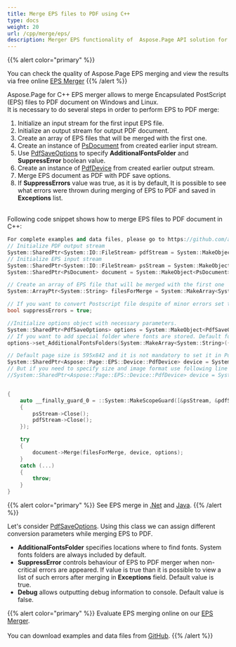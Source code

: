 ```yaml
---
title: Merge EPS files to PDF using C++
type: docs
weight: 20
url: /cpp/merge/eps/
description: Merger EPS functionality of  Aspose.Page API solution for C++ allows you to combine several EPS files into a single PDF document.
---
```


{{% alert color="primary" %}} 

You can check the quality of Aspose.Page EPS merging and view the results via free online <a nofollow href="https://products.aspose.app/page/merger/eps">EPS Merger</a> {{% /alert %}} 

Aspose.Page for C++ EPS merger allows to merge Encapsulated PostScript (EPS) files to PDF document on Windows and Linux.
<br>It is necessary to do several steps in order to perform EPS to PDF merge:
1. Initialize an input stream for the first input EPS file.
2. Initialize an output stream for output PDF document.
3. Create an array of EPS files that will be merged with the first one.
4. Create an instance of [PsDocument](https://apireference.aspose.com/page/cpp/class/aspose.page.e_p_s.ps_document) from created earlier input stream.
5. Use [PdfSaveOptions](https://apireference.aspose.com/page/cpp/class/aspose.page.e_p_s.device.pdf_save_options) to specify **AdditionalFontsFolder** and **SuppressError** boolean value.
6. Create an instance of [PdfDevice](https://apireference.aspose.com/page/cpp/class/aspose.page.e_p_s.device.pdf_device) from created earlier output stream.
7. Merge EPS document as PDF with PDF save options.
8. If **SuppressErrors** value was true, as it is by default, It is possible to see what errors were thrown during merging of EPS to PDF and saved in **Exceptions** list.

<br>Following code snippet shows how to merge EPS files to PDF document in C++:
<br>
```C++
For complete examples and data files, please go to https://github.com/aspose-page/Aspose.Page-for-C
// Initialize PDF output stream
System::SharedPtr<System::IO::FileStream> pdfStream = System::MakeObject<System::IO::FileStream>(outDir() + u"outputPDF_out.pdf", System::IO::FileMode::Create, System::IO::FileAccess::Write);
// Initialize EPS input stream
System::SharedPtr<System::IO::FileStream> psStream = System::MakeObject<System::IO::FileStream>(dataDir() + u"input.eps", System::IO::FileMode::Open, System::IO::FileAccess::Read);
System::SharedPtr<PsDocument> document = System::MakeObject<PsDocument>(psStream);

// Create an array of EPS file that will be merged with the first one
System::ArrayPtr<System::String> filesForMerge = System::MakeArray<System::String>({dataDir() + u"input2.eps", dataDir() + u"input3.eps"});

// If you want to convert Postscript file despite of minor errors set this flag
bool suppressErrors = true;

//Initialize options object with necessary parameters.
System::SharedPtr<PdfSaveOptions> options = System::MakeObject<PdfSaveOptions>(suppressErrors);
// If you want to add special folder where fonts are stored. Default fonts folder in OS is always included.
options->set_AdditionalFontsFolders(System::MakeArray<System::String>({ u"{FONT_FOLDER}" }));

// Default page size is 595x842 and it is not mandatory to set it in PdfDevice
System::SharedPtr<Aspose::Page::EPS::Device::PdfDevice> device = System::MakeObject<Aspose::Page::EPS::Device::PdfDevice>(pdfStream);
// But if you need to specify size and image format use following line
//System::SharedPtr<Aspose::Page::EPS::Device::PdfDevice> device = System::MakeObject<Aspose::Page::EPS::Device::PdfDevice>(pdfStream, System::Drawing::Size(595, 842));


{
	auto __finally_guard_0 = ::System::MakeScopeGuard([&psStream, &pdfStream]()
	{
		psStream->Close();
		pdfStream->Close();
	});

	try
	{
		document->Merge(filesForMerge, device, options);
	}
	catch (...)
	{
		throw;
	}
}
```
{{% alert color="primary" %}}
See EPS merge in [.Net](/page/net/merge/eps/) and [Java](/page/java/merge/eps/).
{{% /alert %}}

Let's consider [PdfSaveOptions](https://apireference.aspose.com/page/cpp/class/aspose.page.e_p_s.device.pdf_save_options). Using this class we can assign different conversion parameters while merging EPS to PDF.
<br>
- **AdditionalFontsFolder** specifies locations where to find fonts. System fonts folders are always included by default.
- **SuppressError** controls behaviour of EPS to PDF merger when non-critical errors are appeared. If value is true than it is possible to view a list of such errors after merging in **Exceptions** field. Default value is true.
- **Debug** allows outputting debug information to console. Default value is false.

{{% alert color="primary" %}}
Evaluate EPS merging online on our <a nofollow href="https://products.aspose.app/page/merger/eps">EPS Merger</a>.
<br>
<br>
You can download examples and data files from [GitHub](https://github.com/aspose-page/Aspose.Page-for-C). {{% /alert %}} 
